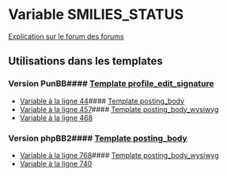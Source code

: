 # Variable SMILIES_STATUS
[Explication sur le forum des forums](http://forum.forumactif.com/t294113-listing-des-variables#SMILIES_STATUS)
## Utilisations dans les templates
### Version PunBB#### [Template profile_edit_signature](punbb/profile_edit_signature.md)
* [Variable à la ligne 44](../punbb/profile_edit_signature.tpl#L44)#### [Template posting_body](punbb/posting_body.md)
* [Variable à la ligne 457](../punbb/posting_body.tpl#L457)#### [Template posting_body_wysiwyg](punbb/posting_body_wysiwyg.md)
* [Variable à la ligne 468](../punbb/posting_body_wysiwyg.tpl#L468)
### Version phpBB2#### [Template posting_body](subsilver/posting_body.md)
* [Variable à la ligne 768](../subsilver/posting_body.tpl#L768)#### [Template posting_body_wysiwyg](subsilver/posting_body_wysiwyg.md)
* [Variable à la ligne 740](../subsilver/posting_body_wysiwyg.tpl#L740)